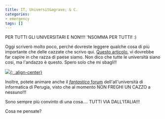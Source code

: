 ```yaml
---
title: IT, Universit&agrave; & C.
categories:
- emergency
tags: []
---
```

PER TUTTI GLI UNIVERSITARI E NON!!!! 'NSOMMA PER TUTTI! :)

Oggi scriverò molto poco, perché dovreste leggere qualche cosa di più
importante che delle cazzate che scrivo qui. [Questo articolo](http://punto-informatico.it/p.aspx?id=1907262),
vi dovrebbe far capire in che razza di paese siamo. Non dico che tutte
le università siano cosi, ma l'andazzo è questo. Spero solo che mi sbagli!!

[![]({{site.url}}/images/priori.jpg){: .align-center}]({{site.url}}/images/priori.jpg)

Inoltre, potete animare anche il [*fantastico* forum](http://www.informatica.unipg.it/phpbb/viewtopic.php?t=1054)
dell'all'università di informatica di Perugia, visto che al momento NON FREGHI UN
CAZZO a nessuno!!!  
  
Sono sempre più convinto di una cosa.... TUTTI VIA DALL'ITALIA!!!  
  
Cosa ne pensate?
